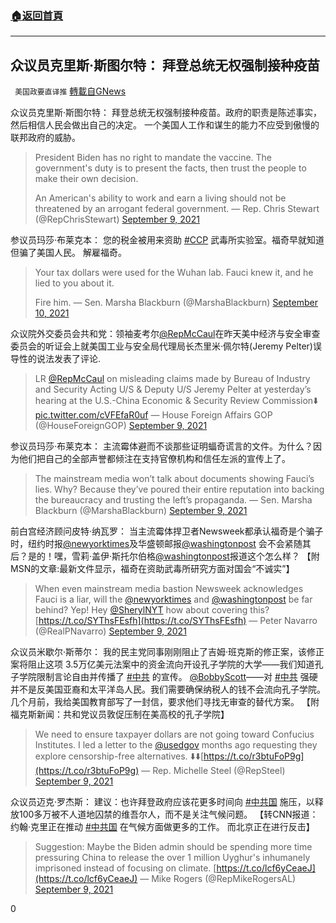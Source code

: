 ###  [:house:返回首頁](https://github.com/ourhimalayas/txt)
---


## 众议员克里斯·斯图尔特： 拜登总统无权强制接种疫苗
` 美国政要直译推` [轉載自GNews](https://gnews.org/zh-hans/1523061/)

众议员克里斯·斯图尔特： 拜登总统无权强制接种疫苗。政府的职责是陈述事实，然后相信人民会做出自己的决定。 一个美国人工作和谋生的能力不应受到傲慢的联邦政府的威胁。



> President Biden has no right to mandate the vaccine. The government's duty is to present the facts, then trust the people to make their own decision.
> 
> An American's ability to work and earn a living should not be threatened by an arrogant federal government.
> — Rep. Chris Stewart (@RepChrisStewart) [September 9, 2021](https://twitter.com/RepChrisStewart/status/1436115307253403652?ref_src=twsrc%5Etfw)



参议员玛莎·布莱克本： 您的税金被用来资助 [#CCP](https://twitter.com/hashtag/CCP?src=hashtag_click) 武毒所实验室。福奇早就知道但骗了美国人民。 解雇福奇。



> Your tax dollars were used for the Wuhan lab. Fauci knew it, and he lied to you about it.
> 
> Fire him.
> — Sen. Marsha Blackburn (@MarshaBlackburn) [September 10, 2021](https://twitter.com/MarshaBlackburn/status/1436135425840713728?ref_src=twsrc%5Etfw)



众议院外交委员会共和党：领袖麦考尔[@RepMcCaul](https://twitter.com/RepMcCaul)在昨天美中经济与安全审查委员会的听证会上就美国工业与安全局代理局长杰里米·佩尔特(Jeremy Pelter)误导性的说法发表了评论.



> LR [@RepMcCaul](https://twitter.com/RepMcCaul?ref_src=twsrc%5Etfw) on misleading claims made by Bureau of Industry and Security Acting U/S & Deputy U/S Jeremy Pelter at yesterday’s hearing at the U.S.-China Economic & Security Review Commission⬇️ [pic.twitter.com/cVFEfaR0uf](https://t.co/cVFEfaR0uf)
> — House Foreign Affairs GOP (@HouseForeignGOP) [September 9, 2021](https://twitter.com/HouseForeignGOP/status/1436105366459330560?ref_src=twsrc%5Etfw)



参议员玛莎·布莱克本： 主流霉体避而不谈那些证明蝠奇谎言的文件。为什么？因为他们把自己的全部声誉都倾注在支持官僚机构和信任左派的宣传上了。



> The mainstream media won’t talk about documents showing Fauci’s lies. Why? Because they’ve poured their entire reputation into backing the bureaucracy and trusting the left’s propaganda.
> — Sen. Marsha Blackburn (@MarshaBlackburn) [September 9, 2021](https://twitter.com/MarshaBlackburn/status/1436069500538036224?ref_src=twsrc%5Etfw)



前白宫经济顾问皮特·纳瓦罗： 当主流霉体捍卫者Newsweek都承认福奇是个骗子时，纽约时报[@newyorktimes](https://twitter.com/newyorktimes)及华盛顿邮报[@washingtonpost](https://twitter.com/washingtonpost) 会不会紧随其后？是的！嘿，雪莉·盖伊·斯托尔伯格[@washingtonpost](https://twitter.com/washingtonpost)报道这个怎么样？ 【附MSN的文章:最新文件显示，福奇在资助武毒所研究方面对国会“不诚实”】



> When even mainstream media bastion Newsweek acknowledges Fauci is a liar, will the [@newyorktimes](https://twitter.com/newyorktimes?ref_src=twsrc%5Etfw) and [@washingtonpost](https://twitter.com/washingtonpost?ref_src=twsrc%5Etfw) be far behind? Yep! Hey [@SherylNYT](https://twitter.com/SherylNYT?ref_src=twsrc%5Etfw) how about covering this?[https://t.co/SYThsFEsfh](https://t.co/SYThsFEsfh)
> — Peter Navarro (@RealPNavarro) [September 9, 2021](https://twitter.com/RealPNavarro/status/1436071677826306054?ref_src=twsrc%5Etfw)



众议员米歇尔·斯蒂尔： 我的民主党同事刚刚阻止了吉姆·班克斯的修正案，该修正案将阻止这项 3.5万亿美元法案中的资金流向开设孔子学院的大学——我们知道孔子学院限制言论自由并传播了 [#中共](https://twitter.com/hashtag/%E4%B8%AD%E5%85%B1?src=hashtag_click) 的宣传。 [@BobbyScott](https://twitter.com/BobbyScott)——对 [#中共](https://twitter.com/hashtag/%E4%B8%AD%E5%85%B1?src=hashtag_click) 强硬并不是反美国亚裔和太平洋岛人民。我们需要确保纳税人的钱不会流向孔子学院。几个月前，我给美国教育部写了一封信，要求他们寻找无审查的替代方案。 【附福克斯新闻：共和党议员敦促压制在美高校的孔子学院】



> We need to ensure taxpayer dollars are not going toward Confucius Institutes. I led a letter to the [@usedgov](https://twitter.com/usedgov?ref_src=twsrc%5Etfw) months ago requesting they explore censorship-free alternatives. ⬇️⬇️[https://t.co/r3btuFoP9g](https://t.co/r3btuFoP9g)
> — Rep. Michelle Steel (@RepSteel) [September 9, 2021](https://twitter.com/RepSteel/status/1436054516034678786?ref_src=twsrc%5Etfw)



众议员迈克·罗杰斯： 建议：也许拜登政府应该花更多时间向 [#中共国](https://twitter.com/hashtag/%E4%B8%AD%E5%85%B1%E5%9B%BD?src=hashtag_click) 施压，以释放100多万被不人道地囚禁的维吾尔人，而不是关注气候问题。 【转CNN报道：约翰·克里正在推动 [#中共国](https://twitter.com/hashtag/%E4%B8%AD%E5%85%B1%E5%9B%BD?src=hashtag_click) 在气候方面做更多的工作。 而北京正在进行反击】



> Suggestion: Maybe the Biden admin should be spending more time pressuring China to release the over 1 million Uyghur's inhumanely imprisoned instead of focusing on climate. [https://t.co/lcf6yCeaeJ](https://t.co/lcf6yCeaeJ)
> — Mike Rogers (@RepMikeRogersAL) [September 9, 2021](https://twitter.com/RepMikeRogersAL/status/1435991394372493318?ref_src=twsrc%5Etfw)



0
